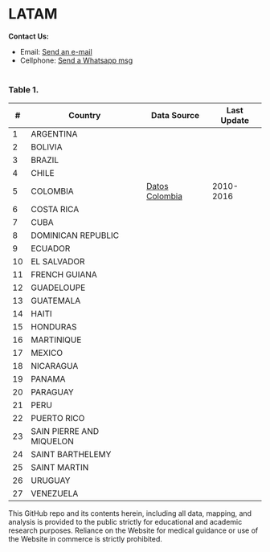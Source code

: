 # LATAM

<b>Contact Us: </b><br>

- Email: [Send an e-mail](pablo.diazv@pucp.edu.pe)
- Cellphone: [Send a Whatsapp msg](https://api.whatsapp.com/send?phone=51938438089&text=Hi,%20I%27m%20comming%20from%20Github)
  <br><br>

### Table 1.

| #   | Country                  | Data Source                              | Last Update |
| --- | ------------------------ | ---------------------------------------- | ----------- |
| 1   | ARGENTINA                |                                          |             |
| 2   | BOLIVIA                  |                                          |             |
| 3   | BRAZIL                   |                                          |             |
| 4   | CHILE                    |                                          |             |
| 5   | COLOMBIA                 | [Datos Colombia](https://bit.ly/2UJ6ffo) | 2010-2016   |
| 6   | COSTA RICA               |                                          |             |
| 7   | CUBA                     |                                          |             |
| 8   | DOMINICAN REPUBLIC       |                                          |             |
| 9   | ECUADOR                  |                                          |             |
| 10  | EL SALVADOR              |                                          |             |
| 11  | FRENCH GUIANA            |                                          |             |
| 12  | GUADELOUPE               |                                          |             |
| 13  | GUATEMALA                |                                          |             |
| 14  | HAITI                    |                                          |             |
| 15  | HONDURAS                 |                                          |             |
| 16  | MARTINIQUE               |                                          |             |
| 17  | MEXICO                   |                                          |             |
| 18  | NICARAGUA                |                                          |             |
| 19  | PANAMA                   |                                          |             |
| 20  | PARAGUAY                 |                                          |             |
| 21  | PERU                     |                                          |             |
| 22  | PUERTO RICO              |                                          |             |
| 23  | SAIN PIERRE AND MIQUELON |                                          |             |
| 24  | SAINT BARTHELEMY         |                                          |             |
| 25  | SAINT MARTIN             |                                          |             |
| 26  | URUGUAY                  |                                          |             |
| 27  | VENEZUELA                |                                          |             |

This GitHub repo and its contents herein, including all data, mapping, and analysis is provided to the public strictly for educational and academic research purposes. Reliance on the Website for medical guidance or use of the Website in commerce is strictly prohibited.
